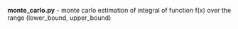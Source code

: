 **monte_carlo.py** - monte carlo estimation of integral of function f(x) over the range (lower_bound, upper_bound)
